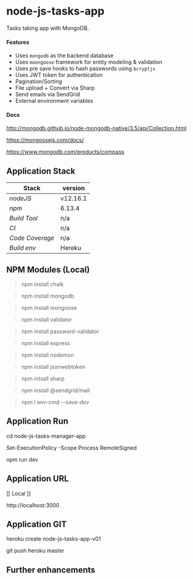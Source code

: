 # node-js-tasks-app
Tasks taking app with MongoDB.

#### Features 
- Uses `mongodb` as the backend database
- Uses `moongoose` framework for entity modeling & validation
- Uses pre save hooks to hash passwords using `bcryptjs`
- Uses JWT token for authentication 
- Pagination/Sorting  
- File upload + Convert via Sharp
- Send emails via SendGrid
- External environment variables 

#### Docs
http://mongodb.github.io/node-mongodb-native/3.5/api/Collection.html

https://mongoosejs.com/docs/

https://www.mongodb.com/products/compass 

## Application Stack

Stack  | version |
--- | --- |  
*nodeJS* | v12.16.1
*npm* | 6.13.4
*Build Tool* | n/a
*CI* | n/a
*Code Coverage* | n/a
*Build env* | Hereku

## NPM Modules (Local)
> npm install chalk

> npm install mongodb

> npm install mongoose

> npm install validator

> npm install password-validator

> npm install express

> npm install nodemon

> npm install jsonwebtoken

> npm intsall sharp

> npm install @sendgrid/mail

> npm i env-cmd --save-dev

## Application Run

cd node-js-tasks-manager-app

Set-ExecutionPolicy -Scope Process RemoteSigned

npm run dev

## Application URL

[[ Local ]]

http://localhost:3000 

## Application GIT

heroku create node-js-tasks-app-v01

git push heroku master

## Further enhancements 
